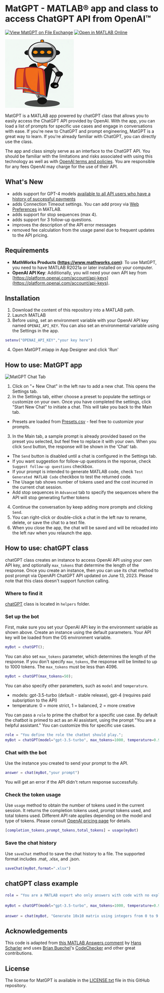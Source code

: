 # MatGPT - MATLAB&reg; app and class to access ChatGPT API from OpenAI&trade;
[![View MatGPT on File Exchange](https://www.mathworks.com/matlabcentral/images/matlab-file-exchange.svg)](https://www.mathworks.com/matlabcentral/fileexchange/126665-matgpt)
[![Open in MATLAB Online](https://www.mathworks.com/images/responsive/global/open-in-matlab-online.svg)](https://matlab.mathworks.com/open/github/v1?repo=toshiakit/MatGPT)

![MatGPT Logo](images/MatGPTlogo.png)

MatGPT is a MATLAB app powered by chatGPT class that allows you to easily access the ChatGPT API provided by OpenAI. With the app, you can load a list of prompts for specific use cases and engage in conversations with ease. If you're new to ChatGPT and prompt engineering, MatGPT is a great way to learn. If you're already familiar with ChatGPT, you can directly use the class.

The app and class simply serve as an interface to the ChatGPT API. You should be familiar with the limitations and risks associated with using this technology as well as with [OpenAI terms and policies](https://openai.com/policies). You are responsible for any fees OpenAI may charge for the use of their API. 

## What's New

* adds support for GPT-4 models [available to all API users who have a history of successful payments](https://openai.com/blog/gpt-4-api-general-availability)
* adds Connection Timeout settings. You can add proxy via [Web Preferences](https://www.mathworks.com/help/matlab/ref/preferences.html) in MATLAB.
* adds support for stop sequences (max 4).
* adds support for 3 follow-up questions. 
* improves the description of the API error messages
* removed fee calculation from the usage panel due to frequent updates to the API pricing. 

## Requirements

* **MathWorks Products (https://www.mathworks.com)**:  To use MatGPT, you need to have MATLAB R2021a or later installed on your computer. 
* **OpenAI API Key**: Additionally, you will need your own API key from [https://platform.openai.com/account/api-keys](https://platform.openai.com/account/api-keys).

## Installation

1. Download the content of this repository into a MATLAB path. 
2. Launch MATLAB
3. Before using, set an environment variable with your OpenAI API key named `OPENAI_API_KEY`. You can also set an environmental variable using the Settings in the app. 

```matlab
setenv("OPENAI_API_KEY","your key here")
```
4. Open MatGPT.mlapp in App Designer and click 'Run'

## How to use: MatGPT app

![MatGPT Chat Tab](images/MatGPT.gif)
1. Click on "+ New Chat" in the left nav to add a new chat. This opens the Settings tab. 
2. In the Settings tab, either choose a preset to populate the settings or customize on your own. Once you have completed the settings, click "Start New Chat" to initiate a chat. This will take you back to the Main tab. 
* Presets are loaded from [Presets.csv](contents/presets.csv) - feel free to customize your prompts. 
3. In the Main tab, a sample prompt is already provided based on the preset you selected, but feel free to replace it with your own. When you click `Send` button, the response will be shown in the 'Chat' tab. 
* The `Send` button is disabled until a chat is configured in the Settings tab.
* If you want suggestion for follow-up questions in the reponse, check `Suggest follow-up questions` checkbox. 
* If your prompt is intended to generate MATLAB code, check `Test Generated MATLAB Code` checkbox to test the returned code.
* The Usage tab shows number of tokens used and the cost incurred in the current chat session. 
* Add stop sequences in `Advanced` tab to specify the sequences where the API will stop generating further tokens
4. Continue the conversation by keep adding more prompts and clicking `Send`. 
5. You can right-click or double-click a chat in the left nav to rename, delete, or save the chat to a text file. 
6. When you close the app, the chat will be saved and will be reloaded into the left nav when you relaunch the app.

### 

## How to use: chatGPT class

chatGPT class creates an instance to access OpenAI API using your own API key, and optionally `max_tokens` that determine the length of the response. Once you create an instance, then you can use its chat method to post prompt via OpenAPI ChatGPT API updated on June 13, 2023.
Please note that this class doesn't support function calling.

### Where to find it
[chatGPT](helpers/chatGPT.m) class is located in `helpers` folder. 

### Set up the bot
First, make sure you set your OpenAI API key in the environment variable as shown above. 
Create an instance using the default parameters. Your API key will be loaded from the OS environment variable. 

```matlab
myBot = chatGPT();
``` 

You can also set `max_tokens` parameter, which determines the length of the response. If you don't specify `max_tokens`, the response will be limited to up to 1000 tokens. The `max_tokens` must be less than 4096. 

```matlab
myBot = chatGPT(max_tokens=50);
```
You can also specify other parameters, such as `model` and `temperature`.
* models: gpt-3.5-turbo (default - stable release), gpt-4 (requires paid subsription to the API) 
* temperature: 0 = more strict, 1 =  balanced, 2 = more creative

You can pass a `role` to prime the chatbot for a specific use case. By default the chatbot is primed to act as an AI assistant, using the prompt "You are a helpful assistant." You can customize this for specific use cases. 

```matlab
role = "You define the role the chatbot should play.";
myBot = chatGPT(model="gpt-3.5-turbo", max_tokens=1000, temperature=0.9,role=role);
```

### Chat with the bot
Use the instance you created to send your prompt to the API. 

```matlab
answer = chat(myBot,"your prompt")
```
You will get an error if the API didn't return response successfully.

### Check the token usage
Use `usage` method to obtain the number of tokens used in the current session. It returns the completion tokens used, prompt tokens used, and total tokens used.
Different API rate applies depending on the model and type of tokens. Please consult [OpenAI pricing page](https://openai.com/pricing) for details. 

```matlab
[completion_tokens,prompt_tokens,total_tokens] = usage(myBot)
```
### Save the chat history
Use `saveChat` method to save the chat history to a file. The supported format includes .mat, .xlsx, and .json. 

```matlab
saveChat(myBot,format=".xlsx")
```

## chatGPT class example
```matlab
role = "You are a MATLAB expert who only answers with code with no explanation.";

myBot = chatGPT(model="gpt-3.5-turbo", max_tokens=1000, temperature=0.9, role=role);

answer = chat(myBot, "Generate 10x10 matrix using integers from 0 to 9.")
```

## Acknowledgements
This code is adapted from [this MATLAB Answers comment](https://www.mathworks.com/matlabcentral/answers/1894530-connecting-to-chatgpt-using-api#answer_1154780) by [Hans Scharler](https://www.mathworks.com/matlabcentral/profile/authors/5863695) and uses [Brian Buechel](https://github.com/brianbuechel)'s [CodeChecker](helpers/CodeChecker.m) and other great contributions. 
   
## License
The license for MatGPT is available in the [LICENSE.txt](LICENSE.txt) file in this GitHub repository.


